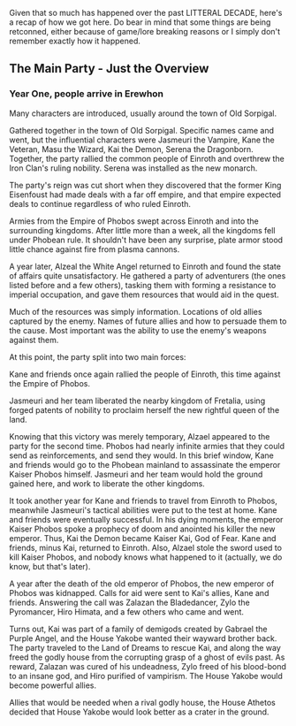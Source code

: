 Given that so much has happened over the past LITTERAL DECADE, here's a recap of how we got here. Do bear in mind that some things are being retconned, either because of game/lore breaking reasons or I simply don't remember exactly how it happened.

## The Main Party - Just the Overview
### Year One, people arrive in Erewhon
Many characters are introduced, usually around the town of Old Sorpigal.

Gathered together in the town of Old Sorpigal. Specific names came and went, but the influential characters were Jasmeuri the Vampire, Kane the Veteran, Masu the Wizard, Kai the Demon, Serena the Dragonborn.
Together, the party rallied the common people of Einroth and overthrew the Iron Clan's ruling nobility. Serena was installed as the new monarch.

The party's reign was cut short when they discovered that the former King Eisenfoust had made deals with a far off empire, and that empire expected deals to continue regardless of who ruled Einroth.

Armies from the Empire of Phobos swept across Einroth and into the surrounding kingdoms. After little more than a week, all the kingdoms fell under Phobean rule. It shouldn't have been any surprise, plate armor stood little chance against fire from plasma cannons.

A year later, Alzeal the White Angel returned to Einroth and found the state of affairs quite unsatisfactory. He gathered a party of adventurers (the ones listed before and a few others), tasking them with forming a resistance to imperial occupation, and gave them resources that would aid in the quest.

Much of the resources was simply information. Locations of old allies captured by the enemy. Names of future allies and how to persuade them to the cause. Most important was the ability to use the enemy's weapons against them.

At this point, the party split into two main forces:

Kane and friends once again rallied the people of Einroth, this time against the Empire of Phobos.

Jasmeuri and her team liberated the nearby kingdom of Fretalia, using forged patents of nobility to proclaim herself the new rightful queen of the land.

Knowing that this victory was merely temporary, Alzael appeared to the party for the second time. Phobos had nearly infinite armies that they could send as reinforcements, and send they would. In this brief window, Kane and friends would go to the Phobean mainland to assassinate the emperor Kaiser Phobos himself. Jasmeuri and her team would hold the ground gained here, and work to liberate the other kingdoms.

It took another year for Kane and friends to travel from Einroth to Phobos, meanwhile Jasmeuri's tactical abilities were put to the test at home. Kane and friends were eventually successful. In his dying moments, the emperor Kaiser Phobos spoke a prophecy of doom and anointed his killer the new emperor. Thus, Kai the Demon became Kaiser Kai, God of Fear. Kane and friends, minus Kai, returned to Einroth. Also, Alzael stole the sword used to kill Kaiser Phobos, and nobody knows what happened to it (actually, we do know, but that's later).

A year after the death of the old emperor of Phobos, the new emperor of Phobos was kidnapped. Calls for aid were sent to Kai's allies, Kane and friends. Answering the call was Zalazan the Bladedancer, Zylo the Pyromancer, Hiro Himata, and a few others who came and went.

Turns out, Kai was part of a family of demigods created by Gabrael the Purple Angel, and the House Yakobe wanted their wayward brother back. The party traveled to the Land of Dreams to rescue Kai, and along the way freed the godly house from the corrupting grasp of a ghost of evils past. As reward, Zalazan was cured of his undeadness, Zylo freed of his blood-bond to an insane god, and Hiro purified of vampirism. The House Yakobe would become powerful allies.

Allies that would be needed when a rival godly house, the House Athetos decided that House Yakobe would look better as a crater in the ground. 